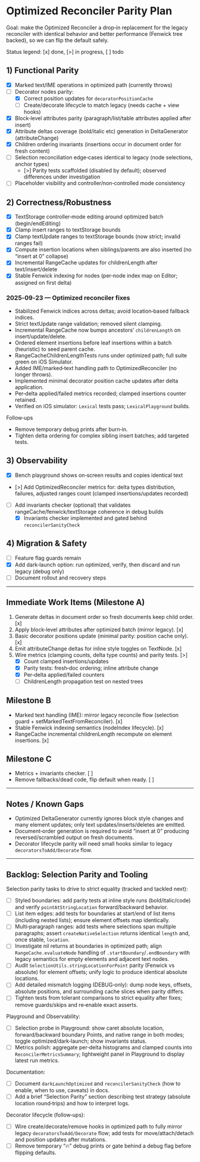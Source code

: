 # Optimized Reconciler Parity Plan

Goal: make the Optimized Reconciler a drop‑in replacement for the legacy reconciler with identical behavior and better performance (Fenwick tree backed), so we can flip the default safely.

Status legend: [x] done, [>] in progress, [ ] todo

## 1) Functional Parity

- [x] Marked text/IME operations in optimized path (currently throws)
- [ ] Decorator nodes parity:
  - [x] Correct position updates for `decoratorPositionCache`
  - [ ] Create/decorate lifecycle to match legacy (needs cache + view hooks)
- [x] Block‑level attributes parity (paragraph/list/table attributes applied after insert)
- [x] Attribute deltas coverage (bold/italic etc) generation in DeltaGenerator (attributeChange)
- [x] Children ordering invariants (insertions occur in document order for fresh content)
- [ ] Selection reconciliation edge‑cases identical to legacy (node selections, anchor types)
  - [>] Parity tests scaffolded (disabled by default); observed differences under investigation
- [ ] Placeholder visibility and controller/non‑controlled mode consistency

## 2) Correctness/Robustness

- [x] TextStorage controller‑mode editing around optimized batch (begin/endEditing)
- [x] Clamp insert ranges to textStorage bounds
- [x] Clamp textUpdate ranges to textStorage bounds (now strict; invalid ranges fail)
- [x] Compute insertion locations when siblings/parents are also inserted (no “insert at 0” collapse)
- [x] Incremental RangeCache updates for childrenLength after text/insert/delete
- [x] Stable Fenwick indexing for nodes (per‑node index map on Editor; assigned on first delta)

### 2025‑09‑23 — Optimized reconciler fixes
- Stabilized Fenwick indices across deltas; avoid location‑based fallback indices.
- Strict textUpdate range validation; removed silent clamping.
- Incremental RangeCache now bumps ancestors’ `childrenLength` on insert/update/delete.
- Ordered element insertions before leaf insertions within a batch (heuristic) to seed parent cache.
- RangeCacheChildrenLengthTests runs under optimized path; full suite green on iOS Simulator.
 - Added IME/marked‑text handling path to OptimizedReconciler (no longer throws).
 - Implemented minimal decorator position cache updates after delta application.
 - Per‑delta applied/failed metrics recorded; clamped insertions counter retained.
 - Verified on iOS simulator: `Lexical` tests pass; `LexicalPlayground` builds.

Follow‑ups
- Remove temporary debug prints after burn‑in.
- Tighten delta ordering for complex sibling insert batches; add targeted tests.

## 3) Observability

- [x] Bench playground shows on‑screen results and copies identical text
- [>] Add OptimizedReconciler metrics for: delta types distribution, failures, adjusted ranges count (clamped insertions/updates recorded)
- [ ] Add invariants checker (optional) that validates rangeCache/fenwick/textStorage coherence in debug builds
  - [x] Invariants checker implemented and gated behind `reconcilerSanityCheck`

## 4) Migration & Safety

- [ ] Feature flag guards remain
- [x] Add dark‑launch option: run optimized, verify, then discard and run legacy (debug only)
- [ ] Document rollout and recovery steps

---

## Immediate Work Items (Milestone A)

1. Generate deltas in document order so fresh documents keep child order. [x]
2. Apply block‑level attributes after optimized batch (mirror legacy). [x]
3. Basic decorator positions update (minimal parity: position cache only). [x]
4. Emit attributeChange deltas for inline style toggles on TextNode. [x]
5. Wire metrics (clamping counts, delta type counts) and parity tests. [>]
   - [x] Count clamped insertions/updates
   - [x] Parity tests: fresh‑doc ordering; inline attribute change
   - [x] Per‑delta applied/failed counters
   - [ ] ChildrenLength propagation test on nested trees

## Milestone B

- Marked text handling (IME): mirror legacy reconcile flow (selection guard + setMarkedTextFromReconciler). [x]
- Stable Fenwick indexing semantics (nodeIndex lifecycle). [x]
- RangeCache incremental childrenLength recompute on element insertions. [x]

## Milestone C

- Metrics + invariants checker. [ ]
- Remove fallbacks/dead code, flip default when ready. [ ]

---

## Notes / Known Gaps

- Optimized DeltaGenerator currently ignores block style changes and many element updates; only text updates/inserts/deletes are emitted.
- Document‑order generation is required to avoid “insert at 0” producing reversed/scrambled output on fresh documents.
- Decorator lifecycle parity will need small hooks similar to legacy `decoratorsToAdd/Decorate` flow.

---

## Backlog: Selection Parity and Tooling

Selection parity tasks to drive to strict equality (tracked and tackled next):

- [ ] Styled boundaries: add parity tests at inline style runs (bold/italic/code) and verify `pointAtStringLocation` forward/backward behavior.
- [ ] List item edges: add tests for boundaries at start/end of list items (including nested lists); ensure element offsets map identically.
- [ ] Multi‑paragraph ranges: add tests where selections span multiple paragraphs; assert `createNativeSelection` returns identical `length` and, once stable, `location`.
- [ ] Investigate nil returns at boundaries in optimized path; align `RangeCache.evaluateNode` handling of `.startBoundary`/`.endBoundary` with legacy semantics for empty elements and adjacent text nodes.
- [ ] Audit `SelectionUtils.stringLocationForPoint` parity (Fenwick vs absolute) for element offsets; unify logic to produce identical absolute locations.
- [ ] Add detailed mismatch logging (DEBUG‑only): dump node keys, offsets, absolute positions, and surrounding cache slices when parity differs.
- [ ] Tighten tests from tolerant comparisons to strict equality after fixes; remove guards/skips and re‑enable exact asserts.

Playground and Observability:

- [ ] Selection probe in Playground: show caret absolute location, forward/backward boundary Points, and native range in both modes; toggle optimized/dark‑launch; show invariants status.
- [ ] Metrics polish: aggregate per‑delta histograms and clamped counts into `ReconcilerMetricsSummary`; lightweight panel in Playground to display latest run metrics.

Documentation:

- [ ] Document `darkLaunchOptimized` and `reconcilerSanityCheck` (how to enable, when to use, caveats) in docs.
- [ ] Add a brief “Selection Parity” section describing test strategy (absolute location round‑trips) and how to interpret logs.

Decorator lifecycle (follow‑ups):

- [ ] Wire create/decorate/remove hooks in optimized path to fully mirror legacy `decoratorsToAdd/Decorate` flow; add tests for move/attach/detach and position updates after mutations.
- [ ] Remove temporary “🔥” debug prints or gate behind a debug flag before flipping defaults.
